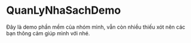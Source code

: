 # QuanLyNhaSachDemo

Đây là demo phần mềm của nhóm mình, vẫn còn nhiều thiếu xót nên các bạn thông cảm giúp mình với nhé.

